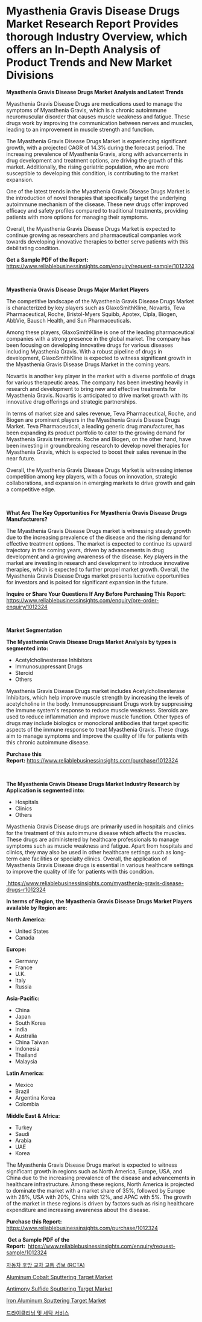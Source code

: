 <p><h1>Myasthenia Gravis Disease Drugs Market Research Report Provides thorough Industry Overview, which offers an In-Depth Analysis of Product Trends and New Market Divisions</h1></p><p><strong>Myasthenia Gravis Disease Drugs Market Analysis and Latest Trends</strong></p>
<p><p>Myasthenia Gravis Disease Drugs are medications used to manage the symptoms of Myasthenia Gravis, which is a chronic autoimmune neuromuscular disorder that causes muscle weakness and fatigue. These drugs work by improving the communication between nerves and muscles, leading to an improvement in muscle strength and function.</p><p>The Myasthenia Gravis Disease Drugs Market is experiencing significant growth, with a projected CAGR of 14.3% during the forecast period. The increasing prevalence of Myasthenia Gravis, along with advancements in drug development and treatment options, are driving the growth of this market. Additionally, the rising geriatric population, who are more susceptible to developing this condition, is contributing to the market expansion.</p><p>One of the latest trends in the Myasthenia Gravis Disease Drugs Market is the introduction of novel therapies that specifically target the underlying autoimmune mechanism of the disease. These new drugs offer improved efficacy and safety profiles compared to traditional treatments, providing patients with more options for managing their symptoms.</p><p>Overall, the Myasthenia Gravis Disease Drugs Market is expected to continue growing as researchers and pharmaceutical companies work towards developing innovative therapies to better serve patients with this debilitating condition.</p></p>
<p><strong>Get a Sample PDF of the Report:&nbsp;</strong> <a href="https://www.reliablebusinessinsights.com/enquiry/request-sample/1012324">https://www.reliablebusinessinsights.com/enquiry/request-sample/1012324</a></p>
<p>&nbsp;</p>
<p><strong>Myasthenia Gravis Disease Drugs Major Market Players</strong></p>
<p><p>The competitive landscape of the Myasthenia Gravis Disease Drugs Market is characterized by key players such as GlaxoSmithKline, Novartis, Teva Pharmaceutical, Roche, Bristol-Myers Squibb, Apotex, Cipla, Biogen, AbbVie, Bausch Health, and Sun Pharmaceuticals. </p><p>Among these players, GlaxoSmithKline is one of the leading pharmaceutical companies with a strong presence in the global market. The company has been focusing on developing innovative drugs for various diseases including Myasthenia Gravis. With a robust pipeline of drugs in development, GlaxoSmithKline is expected to witness significant growth in the Myasthenia Gravis Disease Drugs Market in the coming years. </p><p>Novartis is another key player in the market with a diverse portfolio of drugs for various therapeutic areas. The company has been investing heavily in research and development to bring new and effective treatments for Myasthenia Gravis. Novartis is anticipated to drive market growth with its innovative drug offerings and strategic partnerships.</p><p>In terms of market size and sales revenue, Teva Pharmaceutical, Roche, and Biogen are prominent players in the Myasthenia Gravis Disease Drugs Market. Teva Pharmaceutical, a leading generic drug manufacturer, has been expanding its product portfolio to cater to the growing demand for Myasthenia Gravis treatments. Roche and Biogen, on the other hand, have been investing in groundbreaking research to develop novel therapies for Myasthenia Gravis, which is expected to boost their sales revenue in the near future.</p><p>Overall, the Myasthenia Gravis Disease Drugs Market is witnessing intense competition among key players, with a focus on innovation, strategic collaborations, and expansion in emerging markets to drive growth and gain a competitive edge.</p></p>
<p>&nbsp;</p>
<p><strong>What Are The Key Opportunities For Myasthenia Gravis Disease Drugs Manufacturers?</strong></p>
<p><p>The Myasthenia Gravis Disease Drugs market is witnessing steady growth due to the increasing prevalence of the disease and the rising demand for effective treatment options. The market is expected to continue its upward trajectory in the coming years, driven by advancements in drug development and a growing awareness of the disease. Key players in the market are investing in research and development to introduce innovative therapies, which is expected to further propel market growth. Overall, the Myasthenia Gravis Disease Drugs market presents lucrative opportunities for investors and is poised for significant expansion in the future.</p></p>
<p><strong>Inquire or Share Your Questions If Any Before Purchasing This Report:</strong> <a href="https://www.reliablebusinessinsights.com/enquiry/pre-order-enquiry/1012324">https://www.reliablebusinessinsights.com/enquiry/pre-order-enquiry/1012324</a></p>
<p>&nbsp;</p>
<p><strong>Market Segmentation</strong></p>
<p><strong>The Myasthenia Gravis Disease Drugs Market Analysis by types is segmented into:</strong></p>
<p><ul><li>Acetylcholinesterase Inhibitors</li><li>Immunosuppressant Drugs</li><li>Steroid</li><li>Others</li></ul></p>
<p><p>Myasthenia Gravis Disease Drugs market includes Acetylcholinesterase Inhibitors, which help improve muscle strength by increasing the levels of acetylcholine in the body. Immunosuppressant Drugs work by suppressing the immune system's response to reduce muscle weakness. Steroids are used to reduce inflammation and improve muscle function. Other types of drugs may include biologics or monoclonal antibodies that target specific aspects of the immune response to treat Myasthenia Gravis. These drugs aim to manage symptoms and improve the quality of life for patients with this chronic autoimmune disease.</p></p>
<p><strong>Purchase this Report:&nbsp;</strong><a href="https://www.reliablebusinessinsights.com/purchase/1012324">https://www.reliablebusinessinsights.com/purchase/1012324</a></p>
<p>&nbsp;</p>
<p><strong>The Myasthenia Gravis Disease Drugs Market Industry Research by Application is segmented into:</strong></p>
<p><ul><li>Hospitals</li><li>Clinics</li><li>Others</li></ul></p>
<p><p>Myasthenia Gravis Disease drugs are primarily used in hospitals and clinics for the treatment of this autoimmune disease which affects the muscles. These drugs are administered by healthcare professionals to manage symptoms such as muscle weakness and fatigue. Apart from hospitals and clinics, they may also be used in other healthcare settings such as long-term care facilities or specialty clinics. Overall, the application of Myasthenia Gravis Disease drugs is essential in various healthcare settings to improve the quality of life for patients with this condition.</p></p>
<p><a href="https://www.reliablebusinessinsights.com/myasthenia-gravis-disease-drugs-r1012324">&nbsp;https://www.reliablebusinessinsights.com/myasthenia-gravis-disease-drugs-r1012324</a></p>
<p><strong>In terms of Region, the Myasthenia Gravis Disease Drugs Market Players available by Region are:</strong></p>
<p>
    <p> <strong> North America: </strong>
        <ul>
            <li>United States</li>
            <li>Canada</li>
        </ul>
        </p> 
    <p> <strong> Europe: </strong>
        <ul>
            <li>Germany</li>
            <li>France</li>
            <li>U.K.</li>
            <li>Italy</li>
            <li>Russia</li>
        </ul>
        </p> 
    <p> <strong> Asia-Pacific: </strong>
        <ul>
            <li>China</li>
            <li>Japan</li>
            <li>South Korea</li>
            <li>India</li>
            <li>Australia</li>
            <li>China Taiwan</li>
            <li>Indonesia</li>
            <li>Thailand</li>
            <li>Malaysia</li>
        </ul>
        </p> 
    <p> <strong> Latin America: </strong>
        <ul>
            <li>Mexico</li>
            <li>Brazil</li>
            <li>Argentina Korea</li>
            <li>Colombia</li>
        </ul>
        </p> 
    <p> <strong> Middle East & Africa: </strong>
        <ul>
            <li>Turkey</li>
            <li>Saudi</li>
            <li>Arabia</li>
            <li>UAE</li>
            <li>Korea</li>
        </ul>
    </p>
    </p>
<p><p>The Myasthenia Gravis Disease Drugs market is expected to witness significant growth in regions such as North America, Europe, USA, and China due to the increasing prevalence of the disease and advancements in healthcare infrastructure. Among these regions, North America is projected to dominate the market with a market share of 35%, followed by Europe with 28%, USA with 20%, China with 12%, and APAC with 5%. The growth of the market in these regions is driven by factors such as rising healthcare expenditure and increasing awareness about the disease.</p></p>
<p><strong>Purchase this Report: </strong><a href="https://www.reliablebusinessinsights.com/purchase/1012324">https://www.reliablebusinessinsights.com/purchase/1012324</a></p>
<p>&nbsp;<strong>Get a Sample PDF of the Report:&nbsp;&nbsp;</strong><a href="https://www.reliablebusinessinsights.com/enquiry/request-sample/1012324">https://www.reliablebusinessinsights.com/enquiry/request-sample/1012324</a></p>
<p><strong></strong></p>
<p><p><a href="https://github.com/vanessagrant665567/Market-Research-Report-List-2/blob/main/106110783188.md">자동차 후방 교차 교통 경보 (RCTA)</a></p><p><a href="https://github.com/HowardDelgaXXfnf/Market-Research-Report-List-1/blob/main/aluminum-cobalt-sputtering-target-market.md">Aluminum Cobalt Sputtering Target Market</a></p><p><a href="https://github.com/YashRP12/Market-Research-Report-List-5/blob/main/antimony-sulfide-sputtering-target-market.md">Antimony Sulfide Sputtering Target Market</a></p><p><a href="https://github.com/ofpaqrof92/Market-Research-Report-List-1/blob/main/iron-aluminum-sputtering-target-market.md">Iron Aluminum Sputtering Target Market</a></p><p><a href="https://github.com/raap8632/Market-Research-Report-List-3/blob/main/726983583187.md">드라이클리닝 및 세탁 서비스</a></p></p>